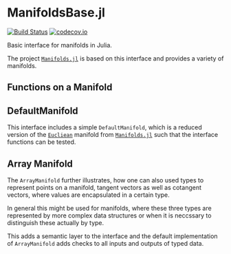# ManifoldsBase.jl

[![Build Status](https://travis-ci.org/JuliaNLSolvers/ManifoldsBase.jl.svg?branch=master)](https://travis-ci.org/JuliaNLSolvers/ManifoldsBase.jl/) [![codecov.io](http://codecov.io/github/JuliaNLSolvers/ManifoldsBase.jl/coverage.svg?branch=master)](https://codecov.io/gh/JuliaNLSolvers/ManifoldsBase.jl/)

Basic interface for manifolds in Julia.

The project [`Manifolds.jl`](https://github.com/JuliaNLSolvers/Manifolds.jl)
is based on this interface and provides a variety of manifolds.

## Functions on a Manifold

## DefaultManifold

This interface includes a simple `DefaultManifold`, which is a reduced version
of the [`Eucliean`](https://github.com/JuliaNLSolvers/Manifolds.jl/blob/master/src/Euclidean.jl)
manifold from [`Manifolds.jl`](https://github.com/JuliaNLSolvers/Manifolds.jl)
such that the interface functions can be tested.

## Array Manifold

The `ArrayManifold` further illustrates, how one can also used types to
represent points on a manifold, tangent vectors as well as cotangent vectors,
where values are encapsulated in a certain type.

In general this might be used for manifolds, where these three types are represented
by more complex data structures or when it is neccssary to distinguish these
actually by type.

This adds a semantic layer to the interface and the default implementation of
`ArrayManifold` adds checks to all inputs and outputs of typed data.